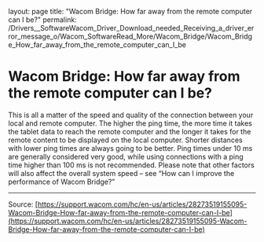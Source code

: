 layout: page
title: "Wacom Bridge: How far away from the remote computer can I be?"
permalink: /Drivers__SoftwareWacom_Driver_Download_needed_Receiving_a_driver_error_message_o/Wacom_SoftwareRead_More/Wacom_Bridge/Wacom_Bridge_How_far_away_from_the_remote_computer_can_I_be

# Wacom Bridge: How far away from the remote computer can I be?

This is all a matter of the speed and quality of the connection between your local and remote computer. The higher the ping time, the more time it takes the tablet data to reach the remote computer and the longer it takes for the remote content to be displayed on the local computer. Shorter distances with lower ping times are always going to be better. Ping times under 10 ms are generally considered very good, while using connections with a ping time higher than 100 ms is not recommended. Please note that other factors will also affect the overall system speed – see “How can I improve the performance of Wacom Bridge?”

---
Source: [https://support.wacom.com/hc/en-us/articles/28273519155095-Wacom-Bridge-How-far-away-from-the-remote-computer-can-I-be](https://support.wacom.com/hc/en-us/articles/28273519155095-Wacom-Bridge-How-far-away-from-the-remote-computer-can-I-be)
